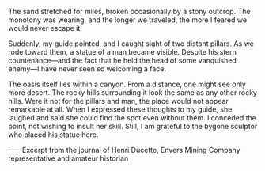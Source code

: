 The sand stretched for miles, broken occasionally by a stony outcrop. The monotony was wearing, and the longer we traveled, the more I feared we would never escape it.

Suddenly, my guide pointed, and I caught sight of two distant pillars. As we rode toward them, a statue of a man became visible. Despite his stern countenance—and the fact that he held the head of some vanquished enemy—I have never seen so welcoming a face.

The oasis itself lies within a canyon. From a distance, one might see only more desert. The rocky hills surrounding it look the same as any other rocky hills. Were it not for the pillars and man, the place would not appear remarkable at all. When I expressed these thoughts to my guide, she laughed and said she could find the spot even without them. I conceded the point, not wishing to insult her skill. Still, I am grateful to the bygone sculptor who placed his statue here.

——Excerpt from the journal of Henri Ducette, Envers Mining Company representative and amateur historian